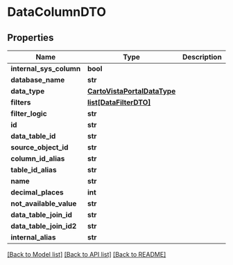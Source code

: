 # DataColumnDTO

## Properties
Name | Type | Description | Notes
------------ | ------------- | ------------- | -------------
**internal_sys_column** | **bool** |  | [optional] 
**database_name** | **str** |  | [optional] 
**data_type** | [**CartoVistaPortalDataType**](CartoVistaPortalDataType.md) |  | [optional] 
**filters** | [**list[DataFilterDTO]**](DataFilterDTO.md) |  | [optional] 
**filter_logic** | **str** |  | [optional] 
**id** | **str** |  | [optional] 
**data_table_id** | **str** |  | [optional] 
**source_object_id** | **str** |  | [optional] 
**column_id_alias** | **str** |  | [optional] 
**table_id_alias** | **str** |  | [optional] 
**name** | **str** |  | [optional] 
**decimal_places** | **int** |  | [optional] 
**not_available_value** | **str** |  | [optional] 
**data_table_join_id** | **str** |  | [optional] 
**data_table_join_id2** | **str** |  | [optional] 
**internal_alias** | **str** |  | [optional] 

[[Back to Model list]](../README.md#documentation-for-models) [[Back to API list]](../README.md#documentation-for-api-endpoints) [[Back to README]](../README.md)

